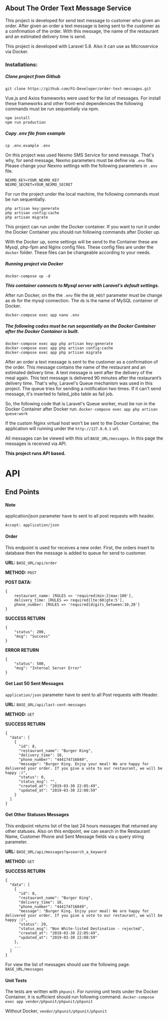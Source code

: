 ## About The Order Text Message Service

This project is developed for send text message to customer who given an order. After given an order a text message is being sent to the customer as a confirmation of the order. With this message, the name of the restaurant and an estimated delivery time is send.

This project is developed with Laravel 5.8. Also it can use as Microservice via Docker.

### Installations:

##### Clone project from Github
``git clone https://github.com/FG-Developer/order-text-messages.git``

Vue.js and Axios frameworks were used for the list of messages. For install these frameworks and other front-end dependencies the following commands must be run sequentially via npm.

```
npm install
npm run production
```

##### Copy .env file from example
``cp .env.example .env``

On this project was used Nexmo SMS Service for send message. That's why, for send message, Nexmo parameters must be define via ``.env`` file. Please change your Nexmo settings with the following parameters in ``.env`` file.

```
NEXMO_KEY=YOUR_NEXMO_KEY
NEXMO_SECRET=YOUR_NEXMO_SECRET
```

For run the project under the local machine, the following commands must be run sequentially.

```
php artisan key:generate
php artisan config:cache
php artisan migrate
```

This project can run under the Docker container. If you want to run it under the Docker Container you should run following commands after Docker up.

With the Docker up, some settings will be send to the Container these are Mysql, php-fpm and Nginx config files. These config files are under the ``docker`` folder. These files can be changeable according to your needs.

##### Running project via Docker
``docker-compose up -d``

***This container connects to Mysql server with Laravel's default settings.***

After run Docker, on the the ``.env`` file the ``DB_HOST`` parameter must be change as ``db`` for the mysql connection. The ``db`` is the name of MySQL container of Docker.

``docker-compose exec app nano .env``

##### The following codes must be run sequentially on the Docker Container after the Docker Container is built.

```
docker-compose exec app php artisan key:generate
docker-compose exec app php artisan config:cache
docker-compose exec app php artisan migrate
```

After an order a text message is sent to the customer as a confirmation of the order. This message contains the name of the restaurant and an estimated delivery time. A text message is sent after the delivery of the meal again. This text message is delivered 90 minutes after the restaurant’s delivery time. That's why, Laravel's Queue mechanism was used in this project. The queue tries for sending a notification two times. If it can't send message, it's inserted to failed_jobs table as fail job.

So, the following code that is Laravel's Queue worker, must be run in the Docker Container after Docker run.
``docker-compose exec app php artisan queue:work``

If the custom Nginx virtual host won't be sent to the Docker Container, the application will running under the ``http://127.0.0.1`` url.

All messages can be viewed with this url.``BASE_URL/messages``. In this page the messages is received via API.

**This project runs API based.**
# API
## End Points

#### Note
application/json parameter have to sent to all post requests with header.

```
Accept: application/json
```

#### Order
This endpoint is used for receives a new order. First, the orders insert to database then the message is added to queue for send to customer.

**URL:** ``BASE_URL/api/order``

**METHOD:** ``POST``

**POST DATA:**
```
{
    restaurant_name: [RULES => 'required|min:2|max:100'],
    delivery_time: [RULES => required|lte:60|gte:5'],
    phone_number: [RULES => 'required|digits_between:10,20']
}
```
**SUCCESS RETURN**
```
{
    "status": 200,
    "msg": "Success"
}
```
**ERROR RETURN**
```
{
    "status": 500,
    "msg": "Internal Server Error"
}
```

#### Get Last 50 Sent Messages

``application/json`` parameter have to sent to all Post requests with Header.

**URL:** ``BASE_URL/api/last-sent-messages``

**METHOD:** ``GET``

**SUCCESS RETURN**
```
{
  "data": [
    {
      "id": 8,
      "restaurant_name": "Burger King",
      "delivery_time": 10,
      "phone_number": "444174716849",
      "message": "Burger King. Enjoy your meal! We are happy for delivered your order. If you give a vote to our restaurant, we will be happy :)",
      "status": 0,
      "status_msg": "",
      "created_at": "2019-03-30 22:05:49",
      "updated_at": "2019-03-30 22:08:59"
    }
  ]
}
```


#### Get Other Statuses Messages

This endpoint returns list of the last 24 hours messages that returned any other statuses. Also on this endpoint, we can search in the Restaurant Name, Customer Phone and Sent Message fields via ``q`` query string parameter.

**URL:** ``BASE_URL/api/messages?q=search_a_keyword``

**METHOD:** ``GET``

**SUCCESS RETURN**
```
{
  "data": [
    {
      "id": 8,
      "restaurant_name": "Burger King",
      "delivery_time": 10,
      "phone_number": "444174716849",
      "message": "Burger King. Enjoy your meal! We are happy for delivered your order. If you give a vote to our restaurant, we will be happy :)",
      "status": 29,
      "status_msg": "Non White-listed Destination - rejected",
      "created_at": "2019-03-30 22:05:49",
      "updated_at": "2019-03-30 22:08:59"
    },
    ...
  ]
}
```

For view the list of messages should use the following page.
``BASE_URL/messages``


#### Unit Tests
The tests are written with ``phpunit``. For running unit tests under the Docker Container, it is sufficient should run following command.
``docker-compose exec app vendor/phpunit/phpunit/phpunit``

Without Docker,
``vendor/phpunit/phpunit/phpunit``
